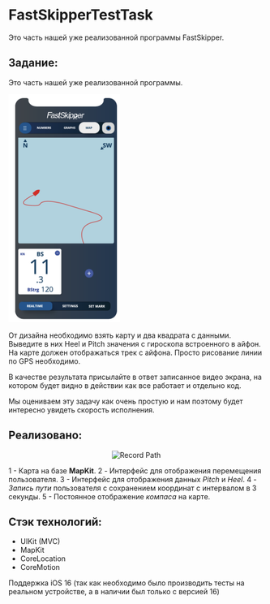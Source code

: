 # FastSkipperTestTask
Это часть нашей уже реализованной программы FastSkipper.

## Задание:

Это часть нашей уже реализованной программы. 

<img src="./Design-2022.png" width="220" height="450">

От дизайна необходимо взять карту и два квадрата с данными. Выведите в них Heel и Pitch значения с гироскопа встроенного в айфон. 
На карте должен отображаться трек с айфона. Просто рисование линии по GPS необходимо. 

В качестве результата присылайте в ответ записанное видео экрана, на котором будет видно в действии как все работает и отдельно код.  

Мы оцениваем эту задачу как очень простую и нам поэтому будет интересно увидеть скорость исполнения. 

## Реализовано:

<p style="text-align:center;">
<img src="./interface.gif" width="240" height="450" alt="Record Path">
</p>

1 - Карта на базе **MapKit**. 
2 - Интерфейс для отображения перемещения пользователя. 
3 - Интерфейс для отображения данных *Pitch* и *Heel*. 
4 - *Запись пути* пользователя с сохранением координат с интервалом в 3 секунды. 
5 - Постоянное отображение *компаса* на карте. 

## Стэк технологий:

- UIKit (MVC) 
- MapKit 
- CoreLocation 
- CoreMotion 

Поддержка iOS 16 (так как необходимо было производить тесты на реальном устройстве, а в наличии был только с версией 16)
